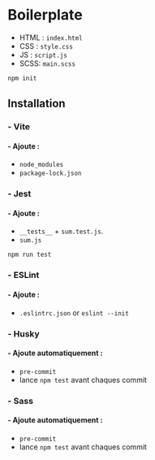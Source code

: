 
# Boilerplate

- HTML : `index.html`
- CSS : `style.css`
- JS : `script.js`
- SCSS: `main.scss`



```bash
npm init
```
    

## Installation


### - Vite

#### - Ajoute : 
- `node_modules`
- `package-lock.json`


### - Jest

#### - Ajoute : 
- `__tests__` + `sum.test.js`.
- `sum.js`


` npm run test `

### - ESLint

#### - Ajoute : 
- `.eslintrc.json` or `eslint --init`



### - Husky

#### - Ajoute automatiquement : 
- `pre-commit` 
- lance `npm test` avant chaques commit


### - Sass

#### - Ajoute automatiquement : 
- `pre-commit` 
- lance `npm test` avant chaques commit

